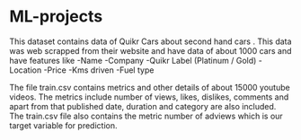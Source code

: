 # ML-projects
This dataset contains data of Quikr Cars about second hand cars . This data was web scrapped from their website and have data of about 1000 cars and have features like
-Name
-Company
-Quikr Label (Platinum / Gold)
-Location
-Price
-Kms driven
-Fuel type

The file train.csv contains metrics and other details of about 15000 youtube videos. The metrics include number of views, likes, dislikes, comments and apart from that published date, duration and category are also included. The train.csv file also contains the metric number of adviews which is our target variable for prediction.
